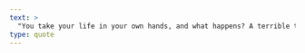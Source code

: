 ```yaml
---
text: >
  "You take your life in your own hands, and what happens? A terrible thing, no one to blame." - Erica Jong
type: quote
---
```

